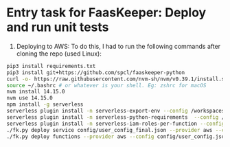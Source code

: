 # Entry task for FaasKeeper: Deploy and run unit tests

1. Deploying to AWS: To do this, I had to run the following commands after cloning the repo (used Linux):
```bash
pip3 install requirements.txt
pip3 install git+https://github.com/spcl/faaskeeper-python
curl -o- https://raw.githubusercontent.com/nvm-sh/nvm/v0.39.1/install.sh | bash
source ~/.bashrc # or whatever is your shell. Eg: zshrc for macOS
nvm install 14.15.0
nvm use 14.15.0
npm install -g serverless
serverless plugin install -n serverless-export-env --config /workspaces/faaskeeper/aws.yml
serverless plugin install -n serverless-python-requirements  --config /workspaces/faaskeeper/aws.yml
serverless plugin install -n serverless-iam-roles-per-function --config /workspaces/faaskeeper/aws.yml
./fk.py deploy service config/user_config_final.json --provider aws --config config/user_config.json
./fk.py deploy functions --provider aws --config config/user_config.json
```
